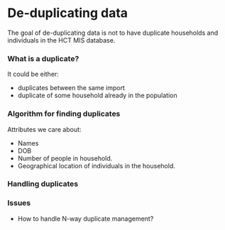 # De-duplicating data

The goal of de-duplicating data is not to have duplicate households and individuals in the HCT MIS database.

### What is a duplicate?

It could be either:

* duplicates between the same import
* duplicate of some household already in the population

### Algorithm for finding duplicates

Attributes we care about:

* Names
* DOB
* Number of people in household.
* Geographical location of individuals in the household.

### Handling duplicates



### Issues

* How to handle N-way duplicate management?



